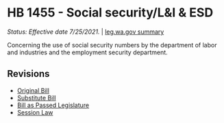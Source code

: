 # HB 1455 - Social security/L&I & ESD
*Status: Effective date 7/25/2021.* | [leg.wa.gov summary](https://app.leg.wa.gov/billsummary?BillNumber=1455&Year=2021)

Concerning the use of social security numbers by the department of labor and industries and the employment security department. 

## Revisions
* [Original Bill](1/)
* [Substitute Bill](S/)
* [Bill as Passed Legislature](S.PL/)
* [Session Law](S.SL/)